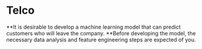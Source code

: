 # Telco
**It is desirable to develop a machine learning model that can predict customers who will leave the company.
**Before developing the model, the necessary data analysis and feature engineering steps are expected of you.
